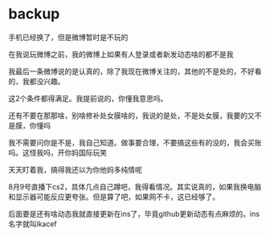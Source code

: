 # backup

手机已经换了，但是微博暂时是不玩的

在我说玩微博之前，我的微博上如果有人登录或者新发动态啥的都不是我

我最后一条微博说的是认真的，除了我现在微博关注的，其他的不是处的，不好看的，我都没兴趣。

这2个条件都得满足。我提前说的，你懂我意思吗。

还有不要在那那啥，别啥修补处女膜啥的，我说的是处，不是处女膜，我要的又不是膜，你懂吗

我不需要问你是不是，我自己知道。做事要合理，不要搞这些有的没的，我会买账吗。这怪我吗，开你妈国际玩笑

天天盯着我，搞得我还以为你他妈多纯情呢

8月9号直播下cs2，具体几点自己蹲吧，我得看情况。其实说真的，如果我换电脑和显示器可能反应更夸张。但是算了吧，如果网不卡，这已经够了。

后面要是还有啥动态我就直接更新在ins了，毕竟github更新动态有点麻烦的。ins名字就叫lkacef
